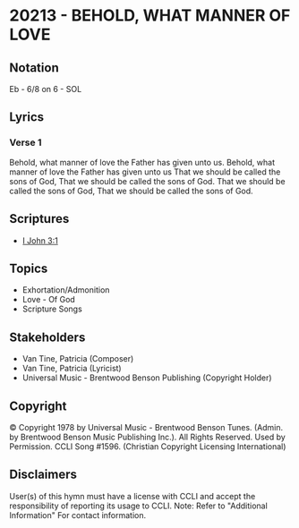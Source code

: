# 20213 - BEHOLD, WHAT MANNER OF LOVE

## Notation

Eb - 6/8 on 6 - SOL

## Lyrics

### Verse 1

Behold, what manner of love the Father has given unto us. Behold, what manner of love the Father has given unto us That we should be called the sons of God, That we should be called the sons of God. That we should be called the sons of God, That we should be called the sons of God.


## Scriptures

- [I John 3:1](https://www.biblegateway.com/passage/?search=I%20John%203%3A1)

## Topics

- Exhortation/Admonition
- Love - Of God
- Scripture Songs

## Stakeholders

- Van Tine, Patricia (Composer)
- Van Tine, Patricia (Lyricist)
- Universal Music - Brentwood Benson Publishing (Copyright Holder)

## Copyright

© Copyright 1978 by Universal Music - Brentwood Benson Tunes. (Admin. by Brentwood Benson Music Publishing Inc.).  All Rights Reserved. Used by Permission. CCLI Song #1596.
(Christian Copyright Licensing International)

## Disclaimers

User(s) of this hymn must have a license with CCLI and accept the responsibility of reporting its usage to CCLI.
Note: Refer to "Additional Information" For contact information.

